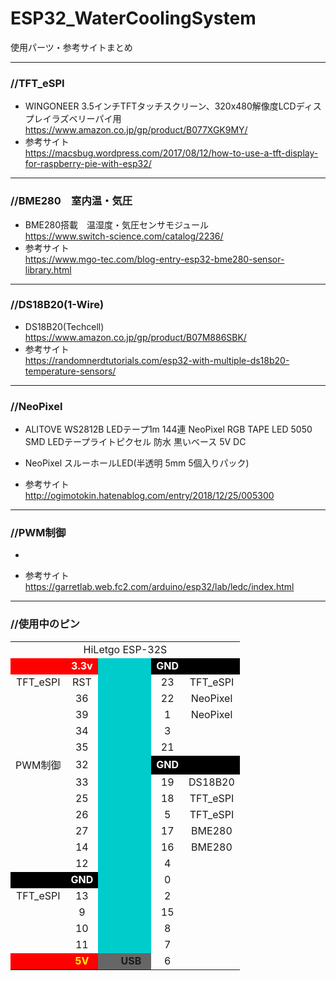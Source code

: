 # ESP32_WaterCoolingSystem

使用パーツ・参考サイトまとめ  

* * *

### //TFT_eSPI

-   WINGONEER 3.5インチTFTタッチスクリーン、320x480解像度LCDディスプレイラズベリーパイ用  
      <https://www.amazon.co.jp/gp/product/B077XGK9MY/>  
-   参考サイト  
      <https://macsbug.wordpress.com/2017/08/12/how-to-use-a-tft-display-for-raspberry-pie-with-esp32/>  

* * *

### //BME280　室内温・気圧

-   BME280搭載　温湿度・気圧センサモジュール  
      <https://www.switch-science.com/catalog/2236/>  
-   参考サイト  
      <https://www.mgo-tec.com/blog-entry-esp32-bme280-sensor-library.html>  

* * *

### //DS18B20(1-Wire)

-   DS18B20(Techcell)  
      <https://www.amazon.co.jp/gp/product/B07M886SBK/>  
-   参考サイト  
      <https://randomnerdtutorials.com/esp32-with-multiple-ds18b20-temperature-sensors/>  

* * *

### //NeoPixel

-   ALITOVE WS2812B LEDテープ1m 144連 NeoPixel RGB TAPE LED 5050 SMD LEDテープライトピクセル 防水 黒いベース 5V DC  
-   NeoPixel スルーホールLED(半透明 5mm 5個入りパック)  

-   参考サイト  
      <http://ogimotokin.hatenablog.com/entry/2018/12/25/005300>  

* * *

### //PWM制御

-   


-   参考サイト  
      <https://garretlab.web.fc2.com/arduino/esp32/lab/ledc/index.html>  

* * *

### //使用中のピン

<table>
  <tbody>
    <tr>
      <td colspan="5" align="center">HiLetgo ESP-32S</td>
    </tr>
    <tr>
      <td bgcolor="#ff0000" align="center"></td>
      <td align="center" bgcolor="#ff0000"><font COLOR="#ffffff"><b>3.3v</b></font></td>
      <td rowspan="18" align="center" bgcolor="#00cccc"></td>
      <td align="center" bgcolor="#000000"><font COLOR="#ffffff"><b>GND</b></font></td>
      <td align="center" bgcolor="#000000"></td>
    </tr>
    <tr>
      <td align="center">TFT_eSPI</td>
      <td align="center">RST</td>
      <td align="center">23</td>
      <td align="center">TFT_eSPI</td>
    </tr>
    <tr>
      <td align="center"></td>
      <td align="center">36</td>
      <td align="center">22</td>
      <td align="center">NeoPixel</td>
    </tr>
    <tr>
      <td align="center"></td>
      <td align="center">39</td>
      <td align="center">1</td>
      <td align="center">NeoPixel</td>
    </tr>
    <tr>
      <td align="center"></td>
      <td align="center">34</td>
      <td align="center">3</td>
      <td align="center"></td>
    </tr>
    <tr>
      <td align="center"></td>
      <td align="center">35</td>
      <td align="center">21</td>
      <td align="center"></td>
    </tr>
    <tr>
      <td align="center">PWM制御</td>
      <td align="center">32</td>
      <td align="center" bgcolor="#000000"><font COLOR="#ffffff"><b>GND</b></font></td>
      <td align="center" bgcolor="#000000"></td>
    </tr>
    <tr>
      <td align="center"></td>
      <td align="center">33</td>
      <td align="center">19</td>
      <td align="center">DS18B20</td>
    </tr>
    <tr>
      <td align="center"></td>
      <td align="center">25</td>
      <td align="center">18</td>
      <td align="center">TFT_eSPI</td>
    </tr>
    <tr>
      <td align="center"></td>
      <td align="center">26</td>
      <td align="center">5</td>
      <td align="center">TFT_eSPI</td>
    </tr>
    <tr>
      <td align="center"></td>
      <td align="center">27</td>
      <td align="center">17</td>
      <td align="center">BME280</td>
    </tr>
    <tr>
      <td align="center"></td>
      <td align="center">14</td>
      <td align="center">16</td>
      <td align="center">BME280</td>
    </tr>
    <tr>
      <td align="center"></td>
      <td align="center">12</td>
      <td align="center">4</td>
      <td align="center"></td>
    </tr>
    <tr>
      <td align="center" bgcolor="#000000"></td>
      <td align="center" bgcolor="#000000"><font COLOR="#ffffff"><b>GND</b></font></td>
      <td align="center">0</td>
      <td align="center"></td>
    </tr>
    <tr>
      <td align="center">TFT_eSPI</td>
      <td align="center">13</td>
      <td align="center">2</td>
      <td align="center"></td>
    </tr>
    <tr>
      <td align="center"></td>
      <td align="center">9</td>
      <td align="center">15</td>
      <td align="center"></td>
    </tr>
    <tr>
      <td align="center"></td>
      <td align="center">10</td>
      <td align="center">8</td>
      <td align="center"></td>
    </tr>
    <tr>
      <td align="center"></td>
      <td align="center">11</td>
      <td align="center">7</td>
      <td align="center"></td>
    </tr>
    <tr>
      <td align="center" bgcolor="#ff0000"></td>
      <td align="center" bgcolor="#ff0000"><font COLOR="#ffff00"><b>5V</b></font></td>
      <td align="center" bgcolor="#666666"><b>　 USB　</b></td>
      <td align="center">6</td>
      <td align="center"></td>
    </tr>
  </tbody>
</table>
